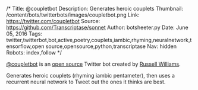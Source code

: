 /*
Title: @coupletbot
Description: Generates heroic couplets
Thumbnail: /content/bots/twitterbots/images/coupletbot.png
Link: https://twitter.com/coupletbot
Source: https://github.com/Transcriptase/sonnet
Author: botsheeter.py
Date: June 05, 2016
Tags: twitter,twitterbot,bot,active,poetry,couplets,iambic,rhyming,neuralnetwork,tensorflow,open source,opensource,python,transcriptase
Nav: hidden
Robots: index,follow
*/

[@coupletbot](https://twitter.com/coupletbot) is an [open source](https://github.com/Transcriptase/sonnet) Twitter bot created by [Russell Williams](https://twitter.com/transcriptase). 

Generates heroic couplets (rhyming iambic pentameter), then uses a recurrent neural network to Tweet out the ones it thinks are best.

